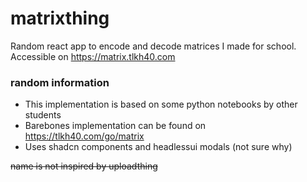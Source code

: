 # matrixthing
Random react app to encode and decode matrices I made for school. Accessible on https://matrix.tlkh40.com

### random information
- This implementation is based on some python notebooks by other students
- Barebones implementation can be found on https://tlkh40.com/go/matrix
- Uses shadcn components and headlessui modals (not sure why)

<s>name is not inspired by uploadthing</s>
